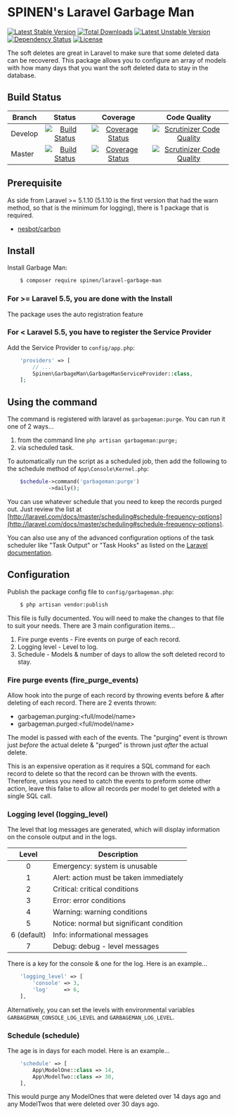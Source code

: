 # SPINEN's Laravel Garbage Man

[![Latest Stable Version](https://poser.pugx.org/spinen/laravel-garbage-man/v/stable)](https://packagist.org/packages/spinen/laravel-garbage-man)
[![Total Downloads](https://poser.pugx.org/spinen/laravel-garbage-man/downloads)](https://packagist.org/packages/spinen/laravel-garbage-man)
[![Latest Unstable Version](https://poser.pugx.org/spinen/laravel-garbage-man/v/unstable)](https://packagist.org/packages/spinen/laravel-garbage-man)
[![Dependency Status](https://www.versioneye.com/php/spinen:laravel-garbage-man/0.1.1/badge.svg)](https://www.versioneye.com/php/spinen:laravel-garbage-man/0.1.1)
[![License](https://poser.pugx.org/spinen/laravel-garbage-man/license)](https://packagist.org/packages/spinen/laravel-garbage-man)

The soft deletes are great in Laravel to make sure that some deleted data can be recovered. This package allows you to configure an array of models with how many days that you want the soft deleted data to stay in the database.

## Build Status

| Branch | Status | Coverage | Code Quality |
| ------ | :----: | :------: | :----------: |
| Develop | [![Build Status](https://travis-ci.org/spinen/laravel-garbage-man.svg?branch=develop)](https://travis-ci.org/spinen/laravel-garbage-man) | [![Coverage Status](https://coveralls.io/repos/spinen/laravel-garbage-man/badge.svg?branch=develop&service=github)](https://coveralls.io/github/spinen/laravel-garbage-man?branch=develop) | [![Scrutinizer Code Quality](https://scrutinizer-ci.com/g/spinen/laravel-garbage-man/badges/quality-score.png?b=develop)](https://scrutinizer-ci.com/g/spinen/laravel-garbage-man/?branch=develop) |
| Master | [![Build Status](https://travis-ci.org/spinen/laravel-garbage-man.svg?branch=master)](https://travis-ci.org/spinen/laravel-garbage-man) | [![Coverage Status](https://coveralls.io/repos/spinen/laravel-garbage-man/badge.svg?branch=master&service=github)](https://coveralls.io/github/spinen/laravel-garbage-man?branch=master) | [![Scrutinizer Code Quality](https://scrutinizer-ci.com/g/spinen/laravel-garbage-man/badges/quality-score.png?b=master)](https://scrutinizer-ci.com/g/spinen/laravel-garbage-man/?branch=master) |

## Prerequisite

As side from Laravel >= 5.1.10 (5.1.10 is the first version that had the warn method, so that is the minimum for logging), there is 1 package that is required.

* [nesbot/carbon](https://github.com/briannesbitt/Carbon)

## Install

Install Garbage Man:

```bash
    $ composer require spinen/laravel-garbage-man
```

### For >= Laravel 5.5, you are done with the Install

The package uses the auto registration feature

### For < Laravel 5.5, you have to register the Service Provider

Add the Service Provider to `config/app.php`:

```php
    'providers' => [
        // ...
        Spinen\GarbageMan\GarbageManServiceProvider::class,
    ];
```

## Using the command

The command is registered with laravel as ```garbageman:purge```.  You can run it one of 2 ways...

1. from the command line ```php artisan garbageman:purge;```
2. via scheduled task.

To automatically run the script as a scheduled job, then add the following to the schedule method of 
`App\Console\Kernel.php`:

```php
    $schedule->command('garbageman:purge')
             ->daily();
```

You can use whatever schedule that you need to keep the records purged out. Just review the list at 
[http://laravel.com/docs/master/scheduling#schedule-frequency-options](http://laravel.com/docs/master/scheduling#schedule-frequency-options).

You can also use any of the advanced configuration options of the task scheduler like "Task Output" or "Task Hooks" as 
listed on the [Laravel documentation](http://laravel.com/docs/master/scheduling).

## Configuration

Publish the package config file to `config/garbageman.php`:

```bash
    $ php artisan vendor:publish
```

This file is fully documented.  You will need to make the changes to that file to suit your needs. There are 3 main configuration items...

1. Fire purge events - Fire events on purge of each record.
2. Logging level - Level to log.
3. Schedule - Models & number of days to allow the soft deleted record to stay.

### Fire purge events (fire\_purge\_events)

Allow hook into the purge of each record by throwing events before & after deleting of each record. There are 2 events thrown:

* garbageman.purging:\<full/model/name\>
* garbageman.purged:\<full/model/name\>

The model is passed with each of the events. The "purging" event is thrown just *before* the actual delete & "purged" is thrown just *after* the actual delete.

This is an expensive operation as it requires a SQL command for each record to delete so that the record can be thrown with the events. Therefore, unless you need to catch the events to preform some other action, leave this false to allow all records per model to get deleted with a single SQL call.

### Logging level (logging_level)

The level that log messages are generated, which will display information on the console output and in the logs.
 
| Level | Description |
| :---: | ----------- |
| 0 | Emergency: system is unusable |
| 1 | Alert: action must be taken immediately |
| 2 | Critical: critical conditions |
| 3 | Error: error conditions |
| 4 | Warning: warning conditions |
| 5 | Notice: normal but significant condition |
| 6 (default) | Info: informational messages |
| 7 | Debug: debug - level messages |
 
There is a key for the console & one for the log. Here is an example...

```php
    'logging_level' => [
        'console' => 3,
        'log'     => 6,
    ],
```

Alternatively, you can set the levels with environmental variables ```GARBAGEMAN_CONSOLE_LOG_LEVEL``` and ```GARBAGEMAN_LOG_LEVEL```.

### Schedule (schedule)

The age is in days for each model. Here is an example...

```php
    'schedule' => [
        App\ModelOne::class => 14,
        App\ModelTwo::class => 30,
    ], 
```
This would purge any ModelOnes that were deleted over 14 days ago and any ModelTwos that were deleted over 30 days ago.
